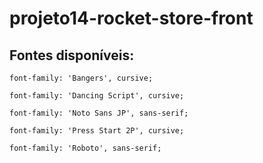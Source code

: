 # projeto14-rocket-store-front

## Fontes disponíveis:

    font-family: 'Bangers', cursive;

    font-family: 'Dancing Script', cursive;

    font-family: 'Noto Sans JP', sans-serif;

    font-family: 'Press Start 2P', cursive;

    font-family: 'Roboto', sans-serif;